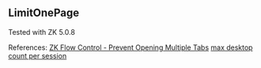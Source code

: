 ## LimitOnePage
Tested with ZK 5.0.8

References:
[ZK Flow Control - Prevent Opening Multiple Tabs](http://ben-bai.blogspot.com/2012/01/zk-flow-control-prevent-opening.html)
[max desktop count per session](http://www.zkoss.org/forum/listComment/10165-max-desktop-count-per-session)